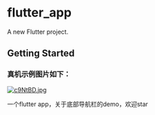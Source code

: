 # flutter_app

A new Flutter project.

## Getting Started



### 真机示例图片如下：

[![c9NtBD.jpg](https://z3.ax1x.com/2021/03/29/c9NtBD.jpg)](https://imgtu.com/i/c9NtBD)


一个flutter app，关于底部导航栏的demo，欢迎star
